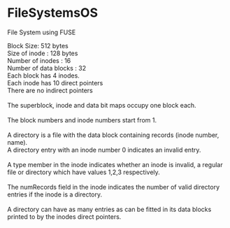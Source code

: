# FileSystemsOS
File System using FUSE

Block Size: 512 bytes<br>
Size of inode : 128 bytes<br>
Number of inodes : 16<br>
Number of data blocks : 32<br>
Each block has 4 inodes.<br>
Each inode has 10 direct pointers<br>
There are no indirect pointers <br>
<br>
The superblock, inode and data bit maps occupy one block each.
<br><br>
The block numbers and inode numbers start from 1.
<br><br>
A directory is a file with the data block containing records (inode number, name).<br>
A directory entry with an inode number 0 indicates an invalid entry.<br>
<br>
A type member in the inode indicates whether an inode is invalid, a regular file or directory which have values 1,2,3 respectively.
<br><br>
The numRecords field in the inode  indicates the number of valid directory entries if the inode is a directory.
<br><br>
A directory can have as many entries as can be fitted in its data blocks printed to by the inodes direct pointers.
